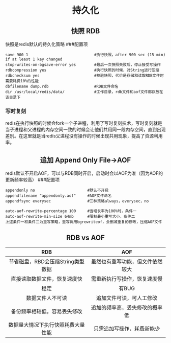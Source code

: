 # <center>持久化</center>
## <center>快照 RDB</center>
快照是redis默认的持久化策略
###配置项
```
save 900 1                             #执行快照，after 900 sec (15 min) if at least 1 key changed
stop-writes-on-bgsave-error yes        #最后一次快照失败后，停止接受写操作
rdbcompression yes                     #执行快照的时候，对String进行压缩
rdbchecksum yes                        #校验快照，代价是存储和读取RDB文件时需要耗费10%的性能
dbfilename dump.rdb                    #RDB文件命名
dir /usr/local/redis/data/             #工作目录，rdb文件和aof文件都存放在该目录下
```

### 写时复刻
redis在执行快照的时候会fork一个子进程，利用了写时复刻技术，写时复刻就是当子进程和父进程的内存空间一致的时候会让他们共用同一段内存空间，直到出现差别。在这里就是当redis父进程没有操作的时候出现共用现象，提高了资源利用率。

## <center>追加 Append Only File->AOF</center>
redis默认不开启AOF，可以与RDB同时开启，启动时会以AOF为准（因为AOF的更新频率较高）
###配置项
```
appendonly no                       #默认不开启
appendfilename "appendonly.aof"     #AOF文件命名
appendfsync everysec                #三种策略always，everysec，no

auto-aof-rewrite-percentage 100     #当增长率为100%时，条件一
auto-aof-rewrite-min-size 64mb      #限制最小重写大小，条件二
上述条件一和条件二为重写策略，重写调用bgrewriteof，会删减重复的修改，压缩AOF文件
```

## <center>RDB vs AOF</center>
|RDB|AOF|
|:-:|:-:|
|节省磁盘，RBD会压缩String类型数据|虽然也有重写功能，但文件依然较大|
|直接读取数据文件，恢复速度快|需重新执行写操作，恢复速度慢|
|稳定|有BUG|
|数据文件人不可读|追加文件可读，可人工修改|
|备份频率相较低，容易丢失修改|追加的频率高，丢失修改的概率低|
|数据量大情况下执行快照耗费大量性能|只需追加写操作，耗费新能少|
